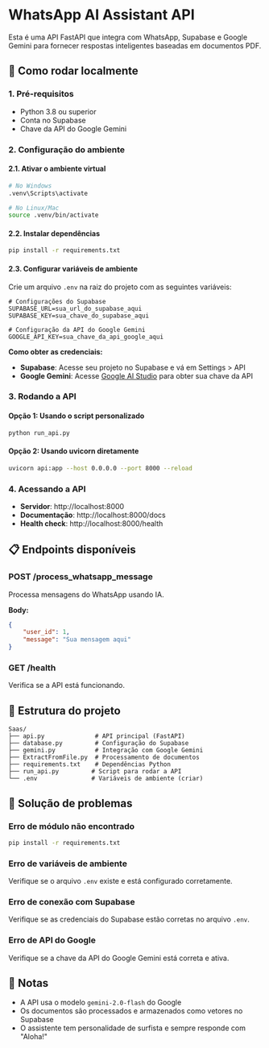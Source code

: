 # WhatsApp AI Assistant API

Esta é uma API FastAPI que integra com WhatsApp, Supabase e Google Gemini para fornecer respostas inteligentes baseadas em documentos PDF.

## 🚀 Como rodar localmente

### 1. Pré-requisitos

- Python 3.8 ou superior
- Conta no Supabase
- Chave da API do Google Gemini

### 2. Configuração do ambiente

#### 2.1. Ativar o ambiente virtual
```bash
# No Windows
.venv\Scripts\activate

# No Linux/Mac
source .venv/bin/activate
```

#### 2.2. Instalar dependências
```bash
pip install -r requirements.txt
```

#### 2.3. Configurar variáveis de ambiente

Crie um arquivo `.env` na raiz do projeto com as seguintes variáveis:

```env
# Configurações do Supabase
SUPABASE_URL=sua_url_do_supabase_aqui
SUPABASE_KEY=sua_chave_do_supabase_aqui

# Configuração da API do Google Gemini
GOOGLE_API_KEY=sua_chave_da_api_google_aqui
```

**Como obter as credenciais:**

- **Supabase**: Acesse seu projeto no Supabase e vá em Settings > API
- **Google Gemini**: Acesse [Google AI Studio](https://makersuite.google.com/app/apikey) para obter sua chave da API

### 3. Rodando a API

#### Opção 1: Usando o script personalizado
```bash
python run_api.py
```

#### Opção 2: Usando uvicorn diretamente
```bash
uvicorn api:app --host 0.0.0.0 --port 8000 --reload
```

### 4. Acessando a API

- **Servidor**: http://localhost:8000
- **Documentação**: http://localhost:8000/docs
- **Health check**: http://localhost:8000/health

## 📋 Endpoints disponíveis

### POST /process_whatsapp_message
Processa mensagens do WhatsApp usando IA.

**Body:**
```json
{
    "user_id": 1,
    "message": "Sua mensagem aqui"
}
```

### GET /health
Verifica se a API está funcionando.

## 🔧 Estrutura do projeto

```
Saas/
├── api.py              # API principal (FastAPI)
├── database.py         # Configuração do Supabase
├── gemini.py           # Integração com Google Gemini
├── ExtractFromFile.py  # Processamento de documentos
├── requirements.txt    # Dependências Python
├── run_api.py         # Script para rodar a API
└── .env               # Variáveis de ambiente (criar)
```

## 🐛 Solução de problemas

### Erro de módulo não encontrado
```bash
pip install -r requirements.txt
```

### Erro de variáveis de ambiente
Verifique se o arquivo `.env` existe e está configurado corretamente.

### Erro de conexão com Supabase
Verifique se as credenciais do Supabase estão corretas no arquivo `.env`.

### Erro de API do Google
Verifique se a chave da API do Google Gemini está correta e ativa.

## 📝 Notas

- A API usa o modelo `gemini-2.0-flash` do Google
- Os documentos são processados e armazenados como vetores no Supabase
- O assistente tem personalidade de surfista e sempre responde com "Aloha!" 